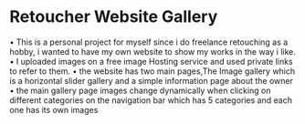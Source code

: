 # Retoucher Website Gallery
 • This is a personal project for myself since i do freelance retouching as a hobby, i wanted to have my own website to show my works in the way i like. 
 • I uploaded images on a free image Hosting service and used private links to refer to them. • the website has two main pages,The Image gallery which is a horizontal slider gallery and a simple information page about the owner
 • the main gallery page images change dynamically when clicking on different categories on the navigation bar which has 5 categories and each one has its own images
